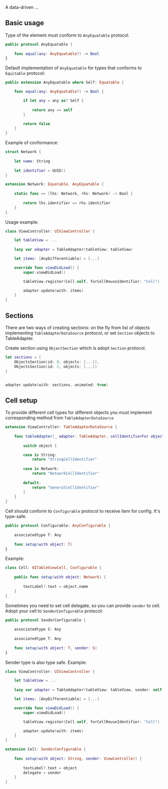 A data-driven ...

## Basic usage
Type of the element must conform to `AnyEquatable` protocol.

```swift
public protocol AnyEquatable {
    
    func equal(any: AnyEquatable?) -> Bool
}
```

Default implementation of `AnyEquatable`  for types that conforms to `Equitable` protocol:
```swift
public extension AnyEquatable where Self: Equatable {

    func equal(any: AnyEquatable?) -> Bool {

        if let any = any as? Self {
            
            return any == self
        }

        return false
    }
}
```

Example of conformance:
```swift
struct Network {
    
    let name: String
    
    let identifier = UUID()
}

extension Network: Equatable, AnyEquatable {
    
    static func == (lhs: Network, rhs: Network) -> Bool {
        
        return lhs.identifier == rhs.identifier
    }
}
```

Usage example:
```swift
class ViewController: UIViewController {

    let tableView = ...
    
    lazy var adapter = TableAdapter(tableView: tableView)

    let items: [AnyDifferentiable] = [...]

    override func viewDidLoad() {
        super.viewDidLoad()

        tableView.register(Cell.self, forCellReuseIdentifier: "Cell")

        adapter.update(with: items)
    }
}
```


## Sections
There are two ways of creating sections: on the fly from list of objects implementing `TableAdapterDataSource` protocol, or set `Section` objects to TableAdapter.


Create section using `ObjectSection` which is adopt `Section` protocol.
```swift
let sections = [
    ObjectsSection(id: 0, objects: [...]),
    ObjectsSection(id: 1, objects: [...])
]


adapter.update(with: sections, animated: true)
```


## Cell setup
To provide different cell types for different objects you must implement corresponding method from `TableAdapterDataSource`

```swift
extension ViewController: TableAdapterDataSource {
    
    func tableAdapter(_ adapter: TableAdapter, cellIdentifierFor object: Any) -> String? {
        
        switch object {

        case is String:
            return "StringCellIdentifier"
            
        case is Network:
            return "NetworkCellIdentifier"
            
        default:
            return "GeneralCellIdentifier"
        }
    }
}
```


Cell should conform to `Configurable` protocol to receive item for config. It's type-safe.

```swift
public protocol Configurable: AnyConfigurable {
    
    associatedtype T: Any
    
    func setup(with object: T)
}
```

Example:
```swift
class Cell: UITableViewCell, Configurable {
    
    public func setup(with object: Network) {
        
        textLabel?.text = object.name
    }
}
```

Sometimes you need to set cell delegate, so you can provide `sender` to cell. Adopt your cell to `SenderConfigurable` protocol:
```swift
public protocol SenderConfigurable {
    
    associatedtype S: Any
    
    associatedtype T: Any
    
    func setup(with object: T, sender: S)
}
```

Sender type is also type safe. Example:

```swift
class ViewController: UIViewController {

    let tableView = ...
    
    lazy var adapter = TableAdapter(tableView: tableView, sender: self)

    let items: [AnyDifferentiable] = [...]

    override func viewDidLoad() {
        super.viewDidLoad()

        tableView.register(Cell.self, forCellReuseIdentifier: "Cell")

        adapter.update(with: items)
    }
}

extension Cell: SenderConfigurable {
    
    func setup(with object: String, sender: ViewController) {
        
        textLabel?.text = object
        delegate = sender
    }
}
```